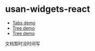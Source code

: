 # usan-widgets-react

+ [Tabs demo](http://usannwork.applinzi.com/widgets/#/tabs?_k=73jciu)
+ [Tree demo](http://usannwork.applinzi.com/widgets/#/tree?_k=v8yr47)
+ [Tree demo](http://usannwork.applinzi.com/widgets/#/countDown?_k=4stfmp)

文档暂时没时间写